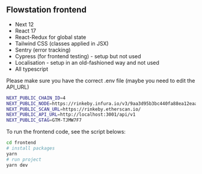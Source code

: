 ## Flowstation frontend

- Next 12
- React 17
- React-Redux for global state
- Tailwind CSS (classes applied in JSX)
- Sentry (error tracking)
- Cypress (for frontend testing) - setup but not used
- Localisation - setup in an old-fashioned way and not used
- All typescript

Please make sure you have the correct .env file (maybe you need to edit the API_URL)

```bash
NEXT_PUBLIC_CHAIN_ID=4
NEXT_PUBLIC_NODE=https://rinkeby.infura.io/v3/9aa3d95b3bc440fa88ea12eaa4456161
NEXT_PUBLIC_SCAN_URL=https://rinkeby.etherscan.io/
NEXT_PUBLIC_API_URL=http://localhost:3001/api/v1
NEXT_PUBLIC_GTAG=GTM-TJMW7F7
```

To run the frontend code, see the script belows:

```bash
cd frontend
# install packages
yarn
# run project
yarn dev
```